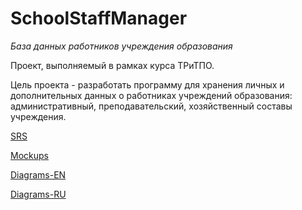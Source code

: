 # SchoolStaffManager
*База данных работников учреждения образования*

Проект, выполняемый в рамках курса ТРиТПО.

Цель проекта - разработать программу для хранения личных и дополнительных данных о работниках учреждений образования: административный, преподавательский, хозяйственный составы учреждения. 

[SRS](https://github.com/EfimSirotkin/SchoolStaffManager/blob/master/Requirements/SRS.md)

[Mockups](https://github.com/EfimSirotkin/SchoolStaffManager/tree/master/Mockups)

[Diagrams-EN](https://github.com/EfimSirotkin/SchoolStaffManager/blob/master/Diagrams/DiagramsEN.md)

[Diagrams-RU](https://github.com/EfimSirotkin/SchoolStaffManager/blob/master/Diagrams/Diagrams.md)



